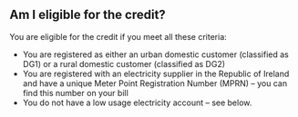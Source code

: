##  Am I eligible for the credit?

You are eligible for the credit if you meet all these criteria:

  * You are registered as either an urban domestic customer (classified as DG1) or a rural domestic customer (classified as DG2) 
  * You are registered with an electricity supplier in the Republic of Ireland and have a unique Meter Point Registration Number (MPRN) – you can find this number on your bill 
  * You do not have a low usage electricity account – see below. 
